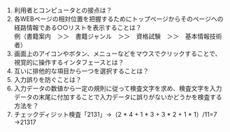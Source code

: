 1. 利用者とコンピュータとの接点は？  
2. 各WEBページの相対位置を把握するためにトップページからそのページへの経路情報である○○リストを表示することは？  
例（書籍案内　＞＞　書籍ジャンル　＞＞　資格試験　＞＞　基本情報技術者）  
3. 画面上のアイコンやボタン、メニューなどをマウスでクリックすることで、視覚的に操作するインタフェースとは？  
4. 互いに排他的な項目から一つを選択することは？  
5. 入力誤りを防ぐことは？
6. 入力データの数値から一定の規則に従って検査文字を求め、検査文字を入力データの末尾に付加することで入力データに誤りがないかどうかを検査する方法を？
7. チェックディジット検査「2131」→（2 * 4 + 1 * 3 + 3 * 2 + 1 * 1）/11=7 →21317

